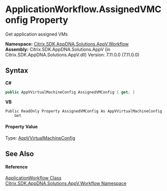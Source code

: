 # ApplicationWorkflow.AssignedVMConfig Property 
 

Get application assigned VMs

**Namespace:**&nbsp;[Citrix.SDK.AppDNA.Solutions.AppV.Workflow](1e038e44-3abf-af35-22ef-5107a48f9af4.md)<br />**Assembly:**&nbsp;Citrix.SDK.AppDNA.Solutions.AppV (in Citrix.SDK.AppDNA.Solutions.AppV.dll) Version: 7.11.0.0 (7.11.0.0)

## Syntax

**C#**
```csharp
public AppVVirtualMachineConfig AssignedVMConfig { get; }
```

**VB**
```vbnet
Public ReadOnly Property AssignedVMConfig As AppVVirtualMachineConfig
	Get
```


#### Property Value
Type: <a href="9cd60ac7-2743-04e8-4529-aa98afc88a94">AppVVirtualMachineConfig</a>

## See Also


#### Reference
<a href="b078f8cf-ab87-c4b0-9d50-5c33d71c3cfa">ApplicationWorkflow Class</a><br /><a href="1e038e44-3abf-af35-22ef-5107a48f9af4">Citrix.SDK.AppDNA.Solutions.AppV.Workflow Namespace</a><br />